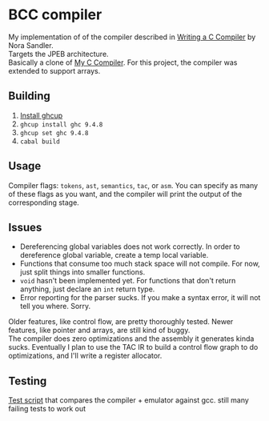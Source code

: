 # BCC compiler

My implementation of of the compiler described in [Writing a C Compiler](https://nostarch.com/writing-c-compiler) by Nora Sandler.  
Targets the JPEB architecture.  
Basically a clone of [My C Compiler](https://github.com/b-Rocks2718/c-compiler). For this project, the compiler was extended to support arrays.

## Building

1. [Install ghcup](https://www.haskell.org/ghcup/install/)
2. `ghcup install ghc 9.4.8`
3. `ghcup set ghc 9.4.8`
4. `cabal build`

## Usage

Compiler flags: `tokens`, `ast`, `semantics`, `tac`, or `asm`. 
You can specify as many of these flags as you want, and the compiler will print
the output of the corresponding stage. 

## Issues 
 - Dereferencing global variables does not work correctly. In order to dereference global variable, create a temp local variable.  
 - Functions that consume too much stack space will not compile. For now, just split things into smaller functions.
 - `void` hasn't been implemented yet. For functions that don't return anything, just declare an `int` return type.
 - Error reporting for the parser sucks. If you make a syntax error, it will not tell you where. Sorry.

Older features, like control flow, are pretty thoroughly tested. Newer features, like pointer and arrays, are still kind of buggy.  
The compiler does zero optimizations and the assembly it generates kinda sucks. Eventually I plan to use the TAC IR to build a 
control flow graph to do optimizations, and I'll write a register allocator.

## Testing
[Test script](https://github.com/b-Rocks2718/c-compiler/tree/master/test) that compares the compiler + emulator against gcc. still many failing tests to work out

